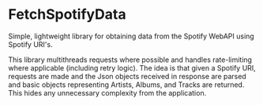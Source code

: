 # FetchSpotifyData


Simple, lightweight library for obtaining data from the Spotify WebAPI using Spotify URI's.

This library multithreads requests where possible and handles rate-limiting where applicable (including retry logic).
The idea is that given a Spotify URI, requests are made and the Json objects received in response are parsed and  basic objects representing 
Artists, Albums, and Tracks are returned.
This hides any unnecessary complexity from the application.
